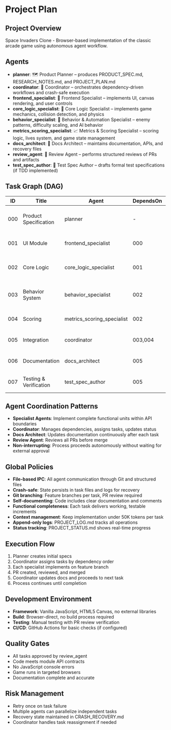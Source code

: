 # Project Plan

## Project Overview
Space Invaders Clone - Browser-based implementation of the classic arcade game using autonomous agent workflow.

## Agents

- **planner**: 🗺️ Product Planner – produces PRODUCT_SPEC.md, RESEARCH_NOTES.md, and PROJECT_PLAN.md
- **coordinator**: 🧭 Coordinator – orchestrates dependency-driven workflows and crash-safe execution
- **frontend_specialist**: 🎨 Frontend Specialist – implements UI, canvas rendering, and user controls
- **core_logic_specialist**: 🧠 Core Logic Specialist – implements game mechanics, collision detection, and physics
- **behavior_specialist**: 🤖 Behavior & Automation Specialist – enemy patterns, difficulty scaling, and AI behavior
- **metrics_scoring_specialist**: 📈 Metrics & Scoring Specialist – scoring logic, lives system, and game state management
- **docs_architect**: 📝 Docs Architect – maintains documentation, APIs, and recovery files
- **review_agent**: 🔎 Review Agent – performs structured reviews of PRs and artifacts
- **test_spec_author**: 🧪 Test Spec Author – drafts formal test specifications (if TDD implemented)

## Task Graph (DAG)

| ID | Title | Agent | DependsOn | Description |
|----|--------|--------|-----------|-------------|
| 000 | Product Specification | planner | - | Define PRODUCT_SPEC.md and PROJECT_PLAN.md |
| 001 | UI Module | frontend_specialist | 000 | Implement HTML5 canvas, controls, and game screens |
| 002 | Core Logic | core_logic_specialist | 001 | Handle player movement, shooting, and collisions |
| 003 | Behavior System | behavior_specialist | 002 | Define enemy movement patterns and difficulty scaling |
| 004 | Scoring | metrics_scoring_specialist | 002 | Points and lives logic, game state management |
| 005 | Integration | coordinator | 003,004 | Combine all modules into functional game |
| 006 | Documentation | docs_architect | 005 | Complete system documentation and recovery files |
| 007 | Testing & Verification | test_spec_author | 005 | Test specifications and verification (if needed) |

## Agent Coordination Patterns
- **Specialist Agents**: Implement complete functional units within API boundaries
- **Coordinator**: Manages dependencies, assigns tasks, updates status
- **Docs Architect**: Updates documentation continuously after each task
- **Review Agent**: Reviews all PRs before merge
- **Non-interrupting**: Process proceeds autonomously without waiting for external approval

## Global Policies
- **File-based IPC**: All agent communication through Git and structured files
- **Crash-safe**: State persists in task files and logs for recovery
- **Git branching**: Feature branches per task, PR review required
- **Self-documenting**: Code includes clear documentation and comments
- **Functional completeness**: Each task delivers working, testable increments
- **Context management**: Keep implementation under 50K tokens per task
- **Append-only logs**: PROJECT_LOG.md tracks all operations
- **Status tracking**: PROJECT_STATUS.md shows real-time progress

## Execution Flow
1. Planner creates initial specs
2. Coordinator assigns tasks by dependency order
3. Each specialist implements on feature branch
4. PR created, reviewed, and merged
5. Coordinator updates docs and proceeds to next task
6. Process continues until completion

## Development Environment
- **Framework**: Vanilla JavaScript, HTML5 Canvas, no external libraries
- **Build**: Browser-direct, no build process required
- **Testing**: Manual testing with PR review verification
- **CI/CD**: GitHub Actions for basic checks (if configured)

## Quality Gates
- All tasks approved by review_agent
- Code meets module API contracts
- No JavaScript console errors
- Game runs in targeted browsers
- Documentation complete and accurate

## Risk Management
- Retry once on task failure
- Multiple agents can parallelize independent tasks
- Recovery state maintained in CRASH_RECOVERY.md
- Coordinator handles task reassignment if needed
